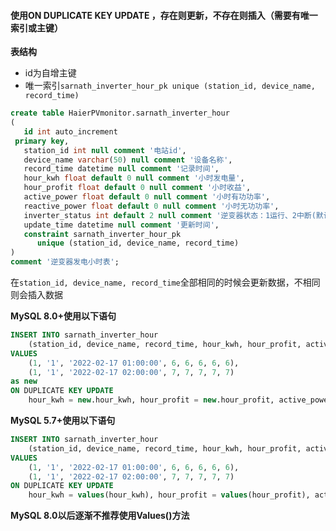 #### 使用ON DUPLICATE KEY UPDATE ，存在则更新，不存在则插入（需要有唯一索引或主键）

**表结构**

- id为自增主键
- 唯一索引`sarnath_inverter_hour_pk unique (station_id, device_name, record_time) `

```sql
create table HaierPVmonitor.sarnath_inverter_hour  
(  
   id int auto_increment  
 primary key,  
   station_id int null comment '电站id',  
   device_name varchar(50) null comment '设备名称',  
   record_time datetime null comment '记录时间',  
   hour_kwh float default 0 null comment '小时发电量',  
   hour_profit float default 0 null comment '小时收益',  
   active_power float default 0 null comment '小时有功功率',  
   reactive_power float default 0 null comment '小时无功功率',  
   inverter_status int default 2 null comment '逆变器状态：1运行、2中断(默认)、3故障',  
   update_time datetime null comment '更新时间',  
   constraint sarnath_inverter_hour_pk  
      unique (station_id, device_name, record_time)  
)  
comment '逆变器发电小时表';
```

在`station_id, device_name, record_time`全部相同的时候会更新数据，不相同则会插入数据

**MySQL 8.0+使用以下语句**
```sql
INSERT INTO sarnath_inverter_hour 
	(station_id, device_name, record_time, hour_kwh, hour_profit, active_power, reactive_power, inverter_status)  
VALUES 
	(1, '1', '2022-02-17 01:00:00', 6, 6, 6, 6, 6),
	(1, '1', '2022-02-17 02:00:00', 7, 7, 7, 7, 7)  
as new
ON DUPLICATE KEY UPDATE 
	hour_kwh = new.hour_kwh, hour_profit = new.hour_profit, active_power = new.active_power, reactive_power = new.reactive_power, inverter_status = new.inverter_status, update_time = new.update_time;
```

**MySQL 5.7+使用以下语句**

```sql
INSERT INTO sarnath_inverter_hour 
	(station_id, device_name, record_time, hour_kwh, hour_profit, active_power, reactive_power, inverter_status)  
VALUES 
	(1, '1', '2022-02-17 01:00:00', 6, 6, 6, 6, 6),
	(1, '1', '2022-02-17 02:00:00', 7, 7, 7, 7, 7)  
ON DUPLICATE KEY UPDATE 
	hour_kwh = values(hour_kwh), hour_profit = values(hour_profit), active_power = values(active_power), reactive_power = values(reactive_power), inverter_status = values(inverter_status), update_time = values(update_time);
```

**MySQL 8.0以后逐渐不推荐使用Values()方法**